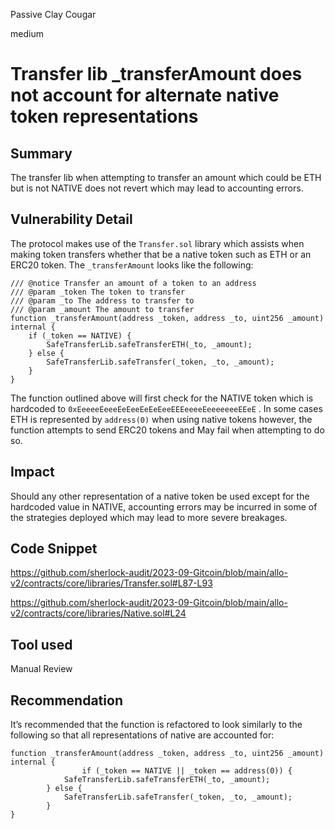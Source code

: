 Passive Clay Cougar

medium

# Transfer lib _transferAmount does not account for alternate native token representations
## Summary

The transfer lib when attempting to transfer an amount which could be ETH but is not NATIVE does not revert which may lead to accounting errors.

## Vulnerability Detail

The protocol makes use of the `Transfer.sol` library which assists when making token transfers whether that be a native token such as ETH or an ERC20 token. The `_transferAmount` looks like the following:

```solidity
/// @notice Transfer an amount of a token to an address
/// @param _token The token to transfer
/// @param _to The address to transfer to
/// @param _amount The amount to transfer
function _transferAmount(address _token, address _to, uint256 _amount) internal {
    if (_token == NATIVE) {
        SafeTransferLib.safeTransferETH(_to, _amount);
    } else {
        SafeTransferLib.safeTransfer(_token, _to, _amount);
    }
}
```

 The function outlined above will first check for the NATIVE token which is hardcoded to `0xEeeeeEeeeEeEeeEeEeEeeEEEeeeeEeeeeeeeEEeE` . In some cases ETH is represented by `address(0)` when using native tokens however, the function attempts to send ERC20 tokens and May fail when attempting to do so.

## Impact

Should any other representation of a native token be used except for the hardcoded value in NATIVE, accounting errors may be incurred in some of the strategies deployed which may lead to more severe breakages. 

## Code Snippet

https://github.com/sherlock-audit/2023-09-Gitcoin/blob/main/allo-v2/contracts/core/libraries/Transfer.sol#L87-L93

https://github.com/sherlock-audit/2023-09-Gitcoin/blob/main/allo-v2/contracts/core/libraries/Native.sol#L24

## Tool used

Manual Review

## Recommendation

It’s recommended that the function is refactored to look similarly to the following so that all representations of native are accounted for:

```solidity
function _transferAmount(address _token, address _to, uint256 _amount) internal {
				if (_token == NATIVE || _token == address(0)) {
            SafeTransferLib.safeTransferETH(_to, _amount);
        } else {
            SafeTransferLib.safeTransfer(_token, _to, _amount);
        }
}
```